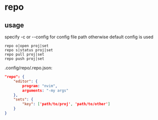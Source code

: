 # repo

## usage

specify -c or --config for config file path otherwise default config is used

```
repo o|open proj|set
repo s|status proj|set
repo pull proj|set
repo push proj|set
```

.config/repo/.repo.json:
```json
"repo": {
    "editor": {
        program: "nvim",
        arguments: "-my args"
    },
    "sets": {
        "key": ['path/to/proj', 'path/to/other']
    }
}
```
